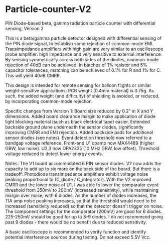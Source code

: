 # Particle-counter-V2
PIN Diode-based beta, gamma radiation particle counter with differential sensing, Version 2

This is a beta/gamma particle detector designed with differential sensing of the PIN diode signal, to establish some rejection of common-mode EMI. Transimpedance amplifiers with high gain are very similar to an oscilloscope probe amplifier: high impedance and very sensitive to external interference. By sensing symmetrically across both sides of the diodes, common-mode rejection of 40dB can be achieved. In batches of 1% resistor and 5% capacitor tolerances, matching can be achieved of 0.1% for R and 1% for C. This will yield 40dB CMRR.

This design is intended for remote sensing for balloon flights or similar weight-sensitive applications: PCB weight (0.4mm material) is 0.75g. As such, the added weight (and difficulty) of shielding is avoided, or reduced, by incorporating common-mode rejection.

Specific changes from Version 1:
Board size reduced by 0.2" in X and Y dimensions. Added board clearance margin to make application of diode light blocking material (such as black electrical tape) easier. Extended backside ground plane underneath the sensor diodes, significantly improving CMRR and EMI rejection. Added backside pads for additional sensor diodes (see notes). Event detection threshold now referred to a bandgap voltage reference. Front-end U1 opamp now MAX4489 (higher GBW, low noise). U2,3 now OPA2325 (10 MHz GBW, low offset). Threshold voltage reduced to detect lower energy events.

Notes: The V1 board accommodated 6 PIN sensor diodes. V2 now adds the capacity to add up to six more on the back side of the board. But there is a tradeoff: Photodiode transimpedance amplifiers exhibit voltage noise peaking proportional to (C_diode / C_integrator). With the V2 improved CMRR and the lower noise of U1, I was able to lower the comparator event threshold from 350mV to 200mV (increased sensitivity), while maintaining margin over noise, with 6 diodes. As the number of diodes increases, the TIA amp noise peaking increases, so that the threshold would need to be increased (sensitivity reduced) so that the detector doesn't trigger on noise. The component settings for the comparator (200mV) are good for 6 diodes. 225-250mV should be good for up to 8-9 diodes. I do not recommend going past 9 diodes - there would be no benefit due to reduced sensitivity.

A basic oscilloscope is recommended to verify function and identify potential interference sources during testing. Do not exceed 5.5V Vcc.
